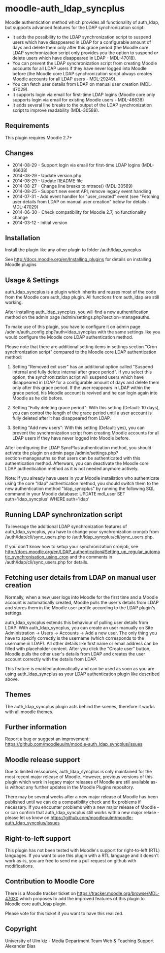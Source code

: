 moodle-auth_ldap_syncplus
=========================
Moodle authentication method which provides all functionality of auth_ldap, but supports advanced features for the LDAP synchronization script:

* It adds the possibility to the LDAP synchronization script to suspend users which have disappeared in LDAP for a configurable amount of days and delete them only after this grace period (the Moodle core LDAP synchronization script only provides you the option to suspend _or_ delete users which have disappeared in LDAP - MDL-47018).
* You can prevent the LDAP synchronization script from creating Moodle accounts for all LDAP users if they have never logged into Moodle before (the Moodle core LDAP synchronization script always creates Moodle accounts for all LDAP users - MDL-29249).
* You can fetch user details from LDAP on manual user creation (MDL-47029).
* It supports login via email for first-time LDAP logins (Moodle core only supports login via email for existing Moodle users - MDL-46638)
* It adds several line breaks to the output of the LDAP synchronization script to improve readability (MDL-30589).


Requirements
------------
This plugin requires Moodle 2.7+


Changes
-------
* 2014-08-29 - Support login via email for first-time LDAP logins (MDL-46638)
* 2014-08-29 - Update version.php
* 2014-08-29 - Update README file
* 2014-08-27 - Change line breaks to mtrace() (MDL-30589)
* 2014-08-25 - Support new event API, remove legacy event handling
* 2014-07-31 - Add event handler for "user_created" event (see "Fetching user details from LDAP on manual user creation" below for details - MDL-47029)
* 2014-06-30 - Check compatibility for Moodle 2.7, no functionality change
* 2014-03-12 - Initial version


Installation
------------
Install the plugin like any other plugin to folder
/auth/ldap_syncplus

See http://docs.moodle.org/en/Installing_plugins for details on installing Moodle plugins


Usage & Settings
----------------
auth_ldap_syncplus is a plugin which inherits and reuses most of the code from the Moodle core auth_ldap plugin. All functions from auth_ldap are still working.

After installing auth_ldap_syncplus, you will find a new authentification method on the admin page /admin/settings.php?section=manageauths.

To make use of this plugin, you have to configure it on admin page /admin/auth_config.php?auth=ldap_syncplus with the same settings like you would configure the Moodle core LDAP authentication method.

Please note that there are additional setting items in settings section "Cron synchronization script" compared to the Moodle core LDAP authentication method:

1. Setting "Removed ext user" has an additional option called "Suspend internal and fully delete internal after grace period". If you select this option, the synchronization script will suspend users which have disappeared in LDAP for a configurable amount of days and delete them only after this grace period. If the user reappears in LDAP within the grace period, his Moodle account is revived and he can login again into Moodle as he did before.

2. Setting "Fully deleting grace period": With this setting (Default: 10 days), you can control the length of the grace period until a user account is fully deleted after it has disappeared from LDAP.

3. Setting "Add new users": With this setting (Default: yes), you can prevent the synchronization script from creating Moodle accounts for all LDAP users if they have never logged into Moodle before.

After configuring the LDAP SyncPlus authentication method, you should activate the plugin on admin page /admin/settings.php?section=manageauths so that users can be authenticated with this authentication method. Afterwars, you can deactivate the Moodle core LDAP authentication method as it is not needed anymore actively.

Note: If you already have users in your Moodle installation who authenticate using the core "ldap" authentication method, you should switch them to the new authentication method "ldap_syncplus" by running the following SQL command in your Moodle database:
UPDATE mdl_user SET auth='ldap_syncplus' WHERE auth='ldap'


Running LDAP synchronization script
-----------------------------------
To leverage the additional LDAP synchronization features of auth_ldap_syncplus, you have to change your synchronization cronjob from /auth/ldap/cli/sync_users.php to /auth/ldap_syncplus/cli/sync_users.php.

If you don't know how to setup your synchronization cronjob, see http://docs.moodle.org/en/LDAP_authentication#Setting_up_regular_automatic_synchronisation_using_cron and the comments in /auth/ldap/cli/sync_users.php for details.


Fetching user details from LDAP on manual user creation
-------------------------------------------------------
Normally, when a new user logs into Moodle for the first time and a Moodle account is automatically created, Moodle pulls the user's details from LDAP and stores them in the Moodle user profile according to the LDAP plugin's settings.

auth_ldap_syncplus extends this behaviour of pulling user details from LDAP:
With auth_ldap_syncplus, you can create an user manually on Site Administration -> Users -> Accounts -> Add a new user. The only thing you have to specify correctly is the username (which corresponds to the username in LDAP). All other details like first name or email address can be filled with placeholder content. After you click the "Create user" button, Moodle pulls the other user's details from LDAP and creates the user account correctly with the details from LDAP.

This feature is enabled automatically and can be used as soon as you are using auth_ldap_syncplus as your LDAP authentication plugin like described above.


Themes
------
The auth_ldap_syncplus plugin acts behind the scenes, therefore it works with all moodle themes.


Further information
-------------------
Report a bug or suggest an improvement: https://github.com/moodleuulm/moodle-auth_ldap_syncplus/issues


Moodle release support
----------------------
Due to limited ressources, auth_ldap_syncplus is only maintained for the most recent major release of Moodle. However, previous versions of this plugin which work in legacy major releases of Moodle are still available as-is without any further updates in the Moodle Plugins repository.

There may be several weeks after a new major release of Moodle has been published until we can do a compatibility check and fix problems if necessary. If you encounter problems with a new major release of Moodle - or can confirm that auth_ldap_syncplus still works with a new major relase - please let us know on https://github.com/moodleuulm/moodle-auth_ldap_syncplus/issues


Right-to-left support
---------------------
This plugin has not been tested with Moodle's support for right-to-left (RTL) languages.
If you want to use this plugin with a RTL language and it doesn't work as-is, you are free to send me a pull request on
github with modifications.


Contribution to Moodle Core
---------------------------
There is a Moodle tracker ticket on https://tracker.moodle.org/browse/MDL-47030 which proposes to add the improved features of this plugin to Moodle core auth_ldap plugin.

Please vote for this ticket if you want to have this realized.


Copyright
---------
University of Ulm
kiz - Media Department
Team Web & Teaching Support
Alexander Bias
